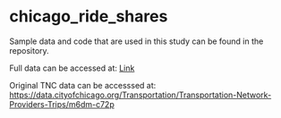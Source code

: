 # chicago_ride_shares

Sample data and code that are used in this study can be found in the repository.

Full data can be accessed at: [Link](https://gla-my.sharepoint.com/:f:/g/personal/ziqi_li_glasgow_ac_uk/EoUKq5nIXdJCurp4bq3mcw0B1EvJa2_wJG00wdiGIHaNFQ?e=ytIOK6)

Original TNC data can be accesssed at: https://data.cityofchicago.org/Transportation/Transportation-Network-Providers-Trips/m6dm-c72p
